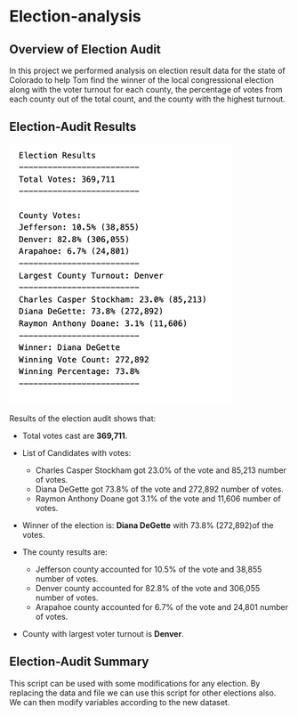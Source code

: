# Election-analysis

## Overview of Election Audit

In this project we performed analysis on election result data for the state of Colorado to help Tom find the winner of the local congressional election along with the voter turnout for each county, the percentage of votes from each county out of the total count, and the county with the highest turnout.

## Election-Audit Results

![result_analysis](resources/result.png)

Results of the election audit shows that:

- Total votes cast are **369,711**.
- List of Candidates with votes:
  - Charles Casper Stockham got 23.0% of the vote and 85,213 number of votes.
  - Diana DeGette got 73.8% of the vote and 272,892 number of votes.
  - Raymon Anthony Doane got 3.1% of the vote and 11,606 number of votes.
- Winner of the election is: **Diana DeGette** with 73.8% (272,892)of the votes.
- The county results are:

  - Jefferson county accounted for 10.5% of the vote and 38,855 number of votes.
  - Denver county accounted for 82.8% of the vote and 306,055 number of votes.
  - Arapahoe county accounted for 6.7% of the vote and 24,801 number of votes.

- County with largest voter turnout is **Denver**.

## Election-Audit Summary

This script can be used with some modifications for any election. By replacing the data and file we can use this script for other elections also. We can then modify variables according to the new dataset.
